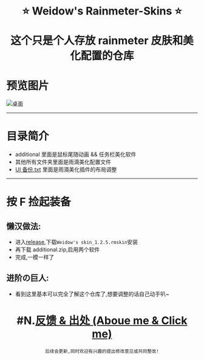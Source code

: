 <!--
 * @Author: Weidows
 * @Date: 2020-08-25 19:14:35
 * @LastEditors: Weidows
 * @LastEditTime: 2020-11-18 12:54:16
 * @FilePath: \Repo\Rainmeter-skin\README.md
-->
<h1 align="center">

⭐️ Weidow's Rainmeter-Skins ⭐️

这个只是个人存放 rainmeter 皮肤和美化配置的仓库

</h1>

# 预览图片

![桌面](https://cdn.jsdelivr.net/gh/Weidows/Images/Repository/result.jpg)

---

# 目录简介

- additional 里面是鼠标尾随动画 && 任务栏美化软件
- 其他所有文件夹里面是雨滴美化配置文件
- [UI 备份.txt](./UI备份.txt) 里面是雨滴美化插件的布局调整

---

# 按 F 捡起装备

## 懒汉做法:

- 进入[release](https://github.com/Weidows/Rainmeter-skin/releases/tag/1.2.5),下载`Weidow's skin_1.2.5.rmskin`安装
- 再下载 additional.zip,启用两个软件
- 完成,一模一样了

## 进阶の巨人:

- 看到这里基本可以完全了解这个仓库了,想要调整的话自己动手叭~

<center>

# #N.[反馈 & 出处 (Aboue me & Click me)](https://weidows.gitee.io/tags/about)

    后续会更新,同时欢迎有兴趣的提出修改意见或共同整改!

</center>
